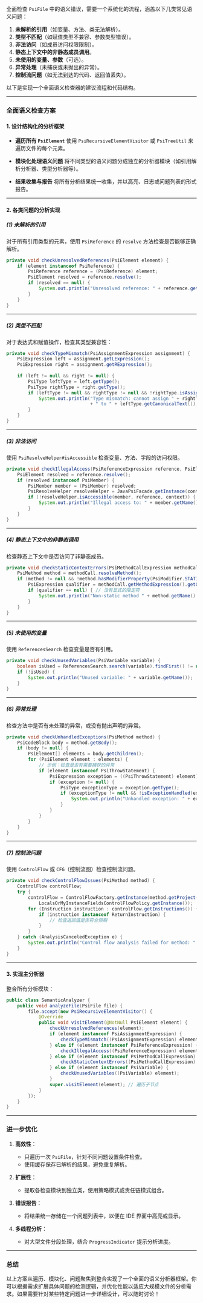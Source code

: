 全面检查 `PsiFile` 中的语义错误，需要一个系统化的流程，涵盖以下几类常见语义问题：

1. **未解析的引用**（如变量、方法、类无法解析）。
2. **类型不匹配**（如赋值类型不兼容、参数类型错误）。
3. **非法访问**（如成员访问权限限制）。
4. **静态上下文中的非静态成员调用**。
5. **未使用的变量、参数**（可选）。
6. **异常处理**（未捕获或未抛出的异常）。
7. **控制流问题**（如无法到达的代码、返回值丢失）。

以下是实现一个全面语义检查器的建议流程和代码结构。

---

### **全面语义检查方案**

#### 1. **设计结构化的分析框架**

- **遍历所有 `PsiElement`**
  使用 `PsiRecursiveElementVisitor` 或 `PsiTreeUtil` 来遍历文件的每个元素。

- **模块化处理语义问题**
  将不同类型的语义问题分成独立的分析器模块（如引用解析分析器、类型分析器等）。

- **结果收集与报告**
  将所有分析结果统一收集，并以高亮、日志或问题列表的形式报告。

---

#### 2. **各类问题的分析实现**

##### (1) 未解析的引用
对于所有引用类型的元素，使用 `PsiReference` 的 `resolve` 方法检查是否能够正确解析。

```java
private void checkUnresolvedReferences(PsiElement element) {
    if (element instanceof PsiReference) {
        PsiReference reference = (PsiReference) element;
        PsiElement resolved = reference.resolve();
        if (resolved == null) {
            System.out.println("Unresolved reference: " + reference.getElement().getText());
        }
    }
}
```

---

##### (2) 类型不匹配
对于表达式和赋值操作，检查其类型兼容性：

```java
private void checkTypeMismatch(PsiAssignmentExpression assignment) {
    PsiExpression left = assignment.getLExpression();
    PsiExpression right = assignment.getRExpression();
    
    if (left != null && right != null) {
        PsiType leftType = left.getType();
        PsiType rightType = right.getType();
        if (leftType != null && rightType != null && !rightType.isAssignableFrom(leftType)) {
            System.out.println("Type mismatch: cannot assign " + rightType.getCanonicalText()
                               + " to " + leftType.getCanonicalText());
        }
    }
}
```

---

##### (3) 非法访问
使用 `PsiResolveHelper#isAccessible` 检查变量、方法、字段的访问权限。

```java
private void checkIllegalAccess(PsiReferenceExpression reference, PsiElement context) {
    PsiElement resolved = reference.resolve();
    if (resolved instanceof PsiMember) {
        PsiMember member = (PsiMember) resolved;
        PsiResolveHelper resolveHelper = JavaPsiFacade.getInstance(context.getProject()).getResolveHelper();
        if (!resolveHelper.isAccessible(member, reference, context)) {
            System.out.println("Illegal access to: " + member.getName());
        }
    }
}
```

---

##### (4) 静态上下文中的非静态调用
检查静态上下文中是否访问了非静态成员。

```java
private void checkStaticContextErrors(PsiMethodCallExpression methodCall) {
    PsiMethod method = methodCall.resolveMethod();
    if (method != null && !method.hasModifierProperty(PsiModifier.STATIC)) {
        PsiExpression qualifier = methodCall.getMethodExpression().getQualifierExpression();
        if (qualifier == null) { // 没有显式的限定符
            System.out.println("Non-static method " + method.getName() + " called in static context.");
        }
    }
}
```

---

##### (5) 未使用的变量
使用 `ReferencesSearch` 检查变量是否有引用。

```java
private void checkUnusedVariables(PsiVariable variable) {
    boolean isUsed = ReferencesSearch.search(variable).findFirst() != null;
    if (!isUsed) {
        System.out.println("Unused variable: " + variable.getName());
    }
}
```

---

##### (6) 异常处理
检查方法中是否有未处理的异常，或没有抛出声明的异常。

```java
private void checkUnhandledExceptions(PsiMethod method) {
    PsiCodeBlock body = method.getBody();
    if (body != null) {
        PsiElement[] elements = body.getChildren();
        for (PsiElement element : elements) {
            // 示例：检查是否有需要捕获的异常
            if (element instanceof PsiThrowStatement) {
                PsiExpression exception = ((PsiThrowStatement) element).getException();
                if (exception != null) {
                    PsiType exceptionType = exception.getType();
                    if (exceptionType != null && !isExceptionHandled(exceptionType, method)) {
                        System.out.println("Unhandled exception: " + exceptionType.getCanonicalText());
                    }
                }
            }
        }
    }
}
```

---

##### (7) 控制流问题
使用 `ControlFlow` 或 `CFG`（控制流图）检查控制流问题。

```java
private void checkControlFlowIssues(PsiMethod method) {
    ControlFlow controlFlow;
    try {
        controlFlow = ControlFlowFactory.getInstance(method.getProject()).getControlFlow(method.getBody(), 
            LocalsOrMyInstanceFieldsControlFlowPolicy.getInstance());
        for (Instruction instruction : controlFlow.getInstructions()) {
            if (instruction instanceof ReturnInstruction) {
                // 检查返回值是否符合预期
            }
        }
    } catch (AnalysisCanceledException e) {
        System.out.println("Control flow analysis failed for method: " + method.getName());
    }
}
```

---

#### 3. **实现主分析器**

整合所有分析模块：

```java
public class SemanticAnalyzer {
    public void analyzeFile(PsiFile file) {
        file.accept(new PsiRecursiveElementVisitor() {
            @Override
            public void visitElement(@NotNull PsiElement element) {
                checkUnresolvedReferences(element);
                if (element instanceof PsiAssignmentExpression) {
                    checkTypeMismatch((PsiAssignmentExpression) element);
                } else if (element instanceof PsiReferenceExpression) {
                    checkIllegalAccess((PsiReferenceExpression) element, element.getParent());
                } else if (element instanceof PsiMethodCallExpression) {
                    checkStaticContextErrors((PsiMethodCallExpression) element);
                } else if (element instanceof PsiVariable) {
                    checkUnusedVariables((PsiVariable) element);
                }
                super.visitElement(element); // 遍历子节点
            }
        });
    }
}
```

---

### **进一步优化**

1. **高效性**：
    - 只遍历一次 `PsiFile`，针对不同问题设置条件检查。
    - 使用缓存保存已解析的结果，避免重复解析。

2. **扩展性**：
    - 提取各检查模块到独立类，使用策略模式或责任链模式组合。

3. **错误报告**：
    - 将结果统一存储在一个问题列表中，以便在 IDE 界面中高亮或显示。

4. **多线程分析**：
    - 对大型文件分段处理，结合 `ProgressIndicator` 提示分析进度。

---

### **总结**
以上方案从遍历、模块化、问题聚焦到整合实现了一个全面的语义分析器框架。你可以根据需求扩展具体问题的检测逻辑，并优化性能以适应大规模文件的分析需求。如果需要针对某些特定问题进一步详细设计，可以随时讨论！